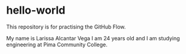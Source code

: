 # hello-world
This repository is for practising the GitHub Flow.

My name is Larissa Alcantar Vega I am 24 years old and I am studying engineering at Pima Community College.
